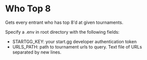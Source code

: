 # Who Top 8

Gets every entrant who has top 8'd at given tournaments.

Specify a .env in root directory with the following fields:
- STARTGG_KEY: your start.gg developer authentication token
- URLS_PATH: path to tournament urls to query. Text file of URLs separated by new lines.

